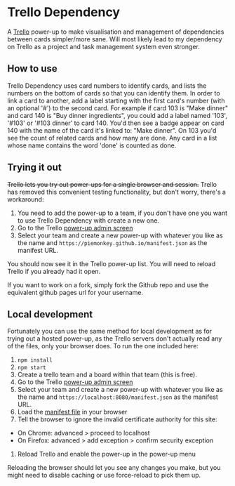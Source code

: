 # Trello Dependency

A [Trello](trello.com) power-up to make visualisation and management of dependencies between cards simpler/more sane. Will most likely lead to my dependency on Trello as a project and task management system even stronger.

## How to use

Trello Dependency uses card numbers to identify cards, and lists the numbers on the bottom of cards so that you can identify them. In order to link a card to another, add a label starting with the first card's number (with an optional '#') to the second card. For example if card 103 is "Make dinner" and card 140 is "Buy dinner ingredients", you could add a label named '103', '#103' or '#103 dinner' to card 140. You'd then see a badge appear on card 140 with the name of the card it's linked to: "Make dinner". On 103 you'd see the count of related cards and how many are done. Any card in a list whose name contains the word 'done' is counted as done.

## Trying it out

~~Trello lets you try out power-ups for a single browser and session.~~ Trello has removed this convenient testing functionality, but don't worry, there's a workaround:

1. You need to add the power-up to a team, if you don't have one you want to use Trello Dependency with create a new one.
1. Go to the Trello [power-up admin screen](https://trello.com/power-ups/admin/)
1. Select your team and create a new power-up with whatever you like as the name and `https://piemonkey.github.io/manifest.json` as the manifest URL.

You should now see it in the Trello power-up list. You will need to reload Trello if you already had it open.

If you want to work on a fork, simply fork the Github repo and use the equivalent github pages url for your username.

## Local development

Fortunately you can use the same method for local development as for trying out a hosted power-up, as the Trello servers don't actually read any of the files, only your browser does. To run the one included here:

1. `npm install`
1. `npm start`
1. Create a trello team and a board within that team (this is free).
1. Go to the Trello [power-up admin screen](https://trello.com/power-ups/admin/)
1. Select your team and create a new power-up with whatever you like as the name and `https://localhost:8080/manifest.json` as the manifest URL.
1. Load the [manifest file](https://localhost:8080/manifest.json) in your browser
1. Tell the browser to ignore the invalid certificate authority for this site:
  - On Chrome: advanced > proceed to localhost
  - On Firefox: advanced > add exception > confirm security exception
1. Reload Trello and enable the power-up in the power-up menu

Reloading the browser should let you see any changes you make, but you might need to disable caching or use force-reload to pick them up.
